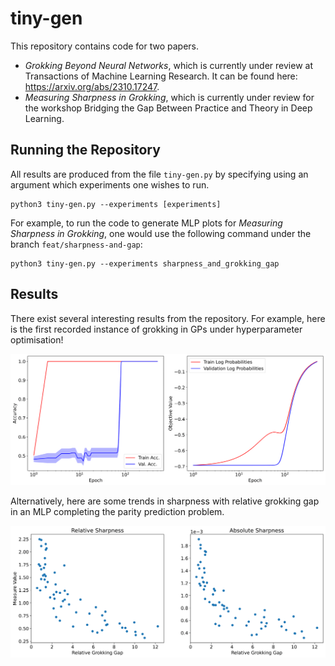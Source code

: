 # tiny-gen

This repository contains code for two papers.
* _Grokking Beyond Neural Networks_, which is currently under review at Transactions of Machine Learning Research. It can be found here: https://arxiv.org/abs/2310.17247.
* _Measuring Sharpness in Grokking_, which is currently under review for the workshop Bridging the Gap Between Practice and Theory in Deep Learning. 

## Running the Repository

All results are produced from the file `tiny-gen.py` by specifying using an argument which experiments one wishes to run.

```
python3 tiny-gen.py --experiments [experiments]
```

For example, to run the code to generate MLP plots for _Measuring Sharpness in Grokking_, one would use the following command under the branch `feat/sharpness-and-gap`:

```
python3 tiny-gen.py --experiments sharpness_and_grokking_gap
```

## Results

There exist several interesting results from the repository. For example, here is the first recorded instance of grokking in GPs under hyperparameter optimisation!

![image of grokking in GPs](images/gp.png)

Alternatively, here are some trends in sharpness with relative grokking gap in an MLP completing the parity prediction problem.

![image of sharpness](images/sharpness.png)